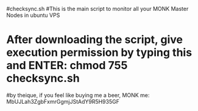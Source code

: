 #checksync.sh
#This is the main script to monitor all your MONK Master Nodes in ubuntu VPS
# After downloading the script, give execution permission by typing this and ENTER: chmod 755 checksync.sh
#by theique, if you feel like buying me a beer, MONK me: MbUJLah3ZgbFxmrGgmjJStAdY9R5H935GF

